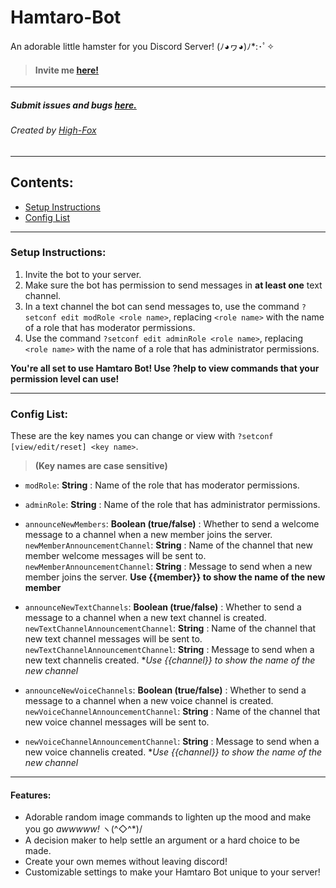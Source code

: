 # Hamtaro-Bot 
An adorable little hamster for you Discord Server! (ﾉ◕ヮ◕)ﾉ*:･ﾟ✧
> #### Invite me [here!](https://discordapp.com/oauth2/authorize?client_id=470864521842655252&scope=bot)

---

##### Submit issues and bugs [here.](https://github.com/High-Fox/Hamtaro-Bot/issues)
###### Created by [High-Fox](https://github.com/High-Fox/)

---

## Contents:
* [Setup Instructions](#setup-instructions:)
* [Config List](#config-list:)

---

### Setup Instructions:
1. Invite the bot to your server.
2. Make sure the bot has permission to send messages in **at least one** text channel.
3. In a text channel the bot can send messages to, use the command `?setconf edit modRole <role name>`, replacing `<role name>` with the name of a role that has moderator permissions.
4. Use the command `?setconf edit adminRole <role name>`, replacing `<role name>` with the name of a role that has administrator permissions.

**You're all set to use Hamtaro Bot! Use ?help to view commands that your permission level can use!**

---

### Config List:
These are the key names you can change or view with `?setconf [view/edit/reset] <key name>`. 
> **(Key names are case sensitive)**
* `modRole`: **String** : Name of the role that has moderator permissions.
* `adminRole`: **String** : Name of the role that has administrator permissions.


* `announceNewMembers`: **Boolean (true/false)** : Whether to send a welcome message to a channel when a new member joins the server.
   `newMemberAnnouncementChannel`: **String** : Name of the channel that new member welcome messages will be sent to.
   `newMemberAnnouncementChannel`: **String** : Message to send when a new member joins the server. **Use {{member}} to show the name of the new member**
* `announceNewTextChannels`: **Boolean (true/false)** : Whether to send a message to a channel when a new text channel is created.
   `newTextChannelAnnouncementChannel`: **String** : Name of the channel that new text channel messages will be sent to.
   `newTextChannelAnnouncementChannel`: **String** : Message to send when a new text channelis created. **Use {{channel}} to show the name of the new channel*
* `announceNewVoiceChannels`: **Boolean (true/false)** : Whether to send a message to a channel when a new voice channel is created.
   `newVoiceChannelAnnouncementChannel`: **String** : Name of the channel that new voice channel messages will be sent to.
* `newVoiceChannelAnnouncementChannel`: **String** : Message to send when a new voice channelis created. **Use {{channel}} to show the name of the new channel*

---

#### Features:
* Adorable random image commands to lighten up the mood and make you go *awwwww!* ヽ(^◇^*)/
* A decision maker to help settle an argument or a hard choice to be made.
* Create your own memes without leaving discord!
* Customizable settings to make your Hamtaro Bot unique to your server!
  
